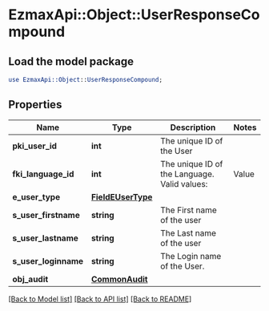 # EzmaxApi::Object::UserResponseCompound

## Load the model package
```perl
use EzmaxApi::Object::UserResponseCompound;
```

## Properties
Name | Type | Description | Notes
------------ | ------------- | ------------- | -------------
**pki_user_id** | **int** | The unique ID of the User | 
**fki_language_id** | **int** | The unique ID of the Language.  Valid values:  |Value|Description| |-|-| |1|French| |2|English| | 
**e_user_type** | [**FieldEUserType**](FieldEUserType.md) |  | 
**s_user_firstname** | **string** | The First name of the user | 
**s_user_lastname** | **string** | The Last name of the user | 
**s_user_loginname** | **string** | The Login name of the User. | 
**obj_audit** | [**CommonAudit**](CommonAudit.md) |  | 

[[Back to Model list]](../README.md#documentation-for-models) [[Back to API list]](../README.md#documentation-for-api-endpoints) [[Back to README]](../README.md)



